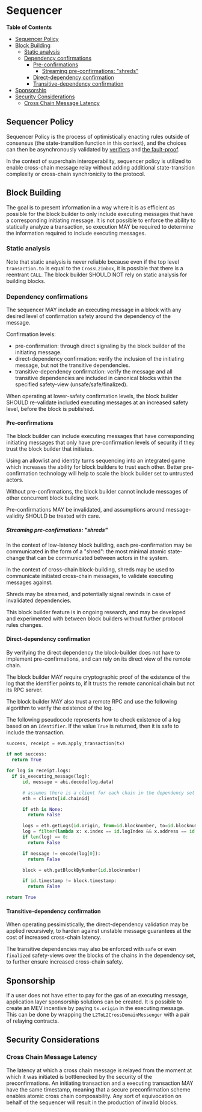 # Sequencer

<!-- START doctoc generated TOC please keep comment here to allow auto update -->
<!-- DON'T EDIT THIS SECTION, INSTEAD RE-RUN doctoc TO UPDATE -->
**Table of Contents**

- [Sequencer Policy](#sequencer-policy)
- [Block Building](#block-building)
  - [Static analysis](#static-analysis)
  - [Dependency confirmations](#dependency-confirmations)
    - [Pre-confirmations](#pre-confirmations)
      - [Streaming pre-confirmations: "shreds"](#streaming-pre-confirmations-shreds)
    - [Direct-dependency confirmation](#direct-dependency-confirmation)
    - [Transitive-dependency confirmation](#transitive-dependency-confirmation)
- [Sponsorship](#sponsorship)
- [Security Considerations](#security-considerations)
  - [Cross Chain Message Latency](#cross-chain-message-latency)

<!-- END doctoc generated TOC please keep comment here to allow auto update -->

## Sequencer Policy

Sequencer Policy is the process of optimistically enacting rules outside of consensus
(the state-transition function in this context), and the choices can then be asynchronously validated
by [verifiers](./verifier.md) and [the fault-proof](./fault_proof.md).

In the context of superchain interoperability, sequencer policy is utilized to enable cross-chain message relay
without adding additional state-transition complexity or cross-chain synchronicity to the protocol.

## Block Building

The goal is to present information in a way where it is as efficient as possible for the block builder to only include
executing messages that have a corresponding initiating message. It is not possible to enforce the ability to
statically analyze a transaction, so execution MAY be required to determine the information required to include
executing messages.

### Static analysis

Note that static analysis is never reliable because even if the top level `transaction.to`
is equal to the `CrossL2Inbox`, it is possible that there is a reentrant `CALL`. The block
builder SHOULD NOT rely on static analysis for building blocks.

### Dependency confirmations

The sequencer MAY include an executing message in a block with any desired level
of confirmation safety around the dependency of the message.

Confirmation levels:

- pre-confirmation: through direct signaling by the block builder of the initiating message.
- direct-dependency confirmation: verify the inclusion of the initiating message, but not the transitive dependencies.
- transitive-dependency confirmation: verify the message and all transitive dependencies
  are included in canonical blocks within the specified safety-view (unsafe/safe/finalized).

When operating at lower-safety confirmation levels, the block builder SHOULD re-validate included
executing messages at an increased safety level, before the block is published.

#### Pre-confirmations

The block builder can include executing messages that have corresponding initiating messages
that only have pre-confirmation levels of security if they trust the block builder that initiates.

Using an allowlist and identity turns sequencing into an integrated game which increases the ability for
block builders to trust each other. Better pre-confirmation technology will help to scale the block builder
set to untrusted actors.

Without pre-confirmations, the block builder cannot include messages of other concurrent block building work.

Pre-confirmations MAY be invalidated, and assumptions around message-validity SHOULD be treated with care.

##### Streaming pre-confirmations: "shreds"

In the context of low-latency block building, each pre-confirmation may be communicated in the form of a "shred":
the most minimal atomic state-change that can be communicated between actors in the system.

In the context of cross-chain block-building, shreds may be used to communicate initiated cross-chain messages,
to validate executing messages against.

Shreds may be streamed, and potentially signal rewinds in case of invalidated dependencies.

This block builder feature is in ongoing research,
and may be developed and experimented with between block builders without further protocol rules changes.

#### Direct-dependency confirmation

By verifying the direct dependency the block-builder does not have to implement pre-confirmations,
and can rely on its direct view of the remote chain.

The block builder MAY require cryptographic proof of the existence of the log
that the identifier points to, if it trusts the remote canonical chain but not its RPC server.

The block builder MAY also trust a remote RPC and use the following algorithm
to verify the existence of the log.

The following pseudocode represents how to check existence of a log based on an `Identifier`.
If the value `True` is returned, then it is safe to include the transaction.

```python
success, receipt = evm.apply_transaction(tx)

if not success:
  return True

for log in receipt.logs:
  if is_executing_message(log):
      id, message = abi.decode(log.data)

      # assumes there is a client for each chain in the dependency set
      eth = clients[id.chainid]

      if eth is None:
        return False

      logs = eth.getLogs(id.origin, from=id.blocknumber, to=id.blocknumber)
      log = filter(lambda x: x.index == id.logIndex && x.address == id.origin)
      if len(log) == 0:
        return False

      if message != encode(log[0]):
        return False

      block = eth.getBlockByNumber(id.blocknumber)

      if id.timestamp != block.timestamp:
        return False

return True
```

#### Transitive-dependency confirmation

When operating pessimistically, the direct-dependency validation may be applied recursively,
to harden against unstable message guarantees at the cost of increased cross-chain latency.

The transitive dependencies may also be enforced with `safe` or even `finalized` safety-views
over the blocks of the chains in the dependency set, to further ensure increased cross-chain safety.

## Sponsorship

If a user does not have ether to pay for the gas of an executing message, application layer sponsorship
solutions can be created. It is possible to create an MEV incentive by paying `tx.origin` in the executing
message. This can be done by wrapping the `L2ToL2CrossDomainMessenger` with a pair of relaying contracts.

## Security Considerations

### Cross Chain Message Latency

The latency at which a cross chain message is relayed from the moment at which it was initiated is bottlenecked by
the security of the preconfirmations. An initiating transaction and a executing transaction MAY have the same timestamp,
meaning that a secure preconfirmation scheme enables atomic cross chain composability. Any sort of equivocation on
behalf of the sequencer will result in the production of invalid blocks.
